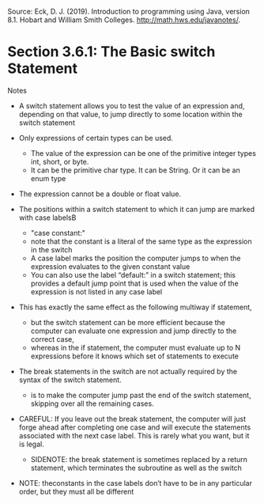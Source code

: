 Source: Eck, D. J. (2019). Introduction to programming using Java, version 8.1. Hobart and William Smith Colleges. http://math.hws.edu/javanotes/.
# Section 3.6.1: The Basic switch Statement

Notes

- A switch statement allows you to test the value of an expression and, depending on that value, to jump directly to some location within the switch statement
- Only expressions of certain types can be used. 
	- The value of the expression can be one of the primitive integer types int, short, or byte. 
	- It can be the primitive char type. It can be String. Or it can be an enum type
- The expression cannot be a double or float value.
- The positions within a switch statement to which it can jump are marked with case labelsB
	- "case constant:"
	- note that the constant is a literal of the same type as the expression in the switch
	- A case label marks the position the computer jumps to when the expression evaluates to the given constant value
	- You can also use the label “default:” in a switch statement; this provides a default jump point that is used when the value of the expression is not listed in any case label





- This has exactly the same effect as the following multiway if statement, 
	- but the switch statement can be more efficient because the computer can evaluate one expression and jump directly to the correct case, 
	- whereas in the if statement, the computer must evaluate up to N expressions before it knows which set of statements to execute
- The break statements in the switch are not actually required by the syntax of the switch statement. 
	- is to make the computer jump past the end of the switch statement, skipping over all the remaining cases.
- CAREFUL: If you leave out the break statement, the computer will just forge ahead after completing one case and will execute the statements associated with the next case label. This is rarely what you want, but it is legal.
	- SIDENOTE: the break statement is sometimes replaced by a return statement, which terminates the subroutine as well as the switch
- NOTE: theconstants in the case labels don’t have to be in any particular order, but they must all be different
